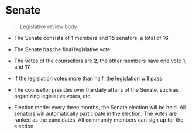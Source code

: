 # Senate

> Legislative review body

* The Senate consists of **1** members and **15** senators, a total of **16**

* The Senate has the final legislative vote

* The votes of the counsellors are **2**, the other members have one vote **1**, and **17**

* If the legislation votes more than half, the legislation will pass

* The counsellor presides over the daily affairs of the Senate, such as organizing legislative votes, etc

* Election mode: every three months, the Senate election will be held. All senators will automatically participate in the election. The votes are ranked as the candidates. All community members can sign up for the election
